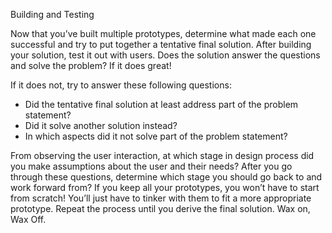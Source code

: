 Building and Testing 

Now that you’ve built multiple prototypes, determine what made each one successful and try to put together a tentative
final solution. After building your solution, test it out with users. Does the solution answer the questions and 
solve the problem? If it does great! 

If it does not, try to answer these following questions: 
- Did the tentative final solution at least address part of the problem statement? 
- Did it solve another solution instead?
- In which aspects did it not solve part of the problem statement? 

From observing the user interaction, at which stage in design process did you make assumptions about the user and their needs? 
After you go through these questions, determine which stage you should go back to and work forward from? If you keep all
your prototypes, you won’t have to start from scratch! You’ll just have to tinker with them to fit a more appropriate prototype. 
Repeat the process until you derive the final solution. Wax on, Wax Off. 
